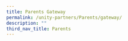 ```yaml
---
title: Parents Gateway
permalink: /unity-partners/Parents/gateway/
description: ""
third_nav_title: Parents
---
```


